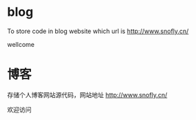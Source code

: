 # blog
To store code in blog website which url is http://www.snofly.cn/

wellcome

# 博客
存储个人博客网站源代码，网站地址 http://www.snofly.cn/

欢迎访问